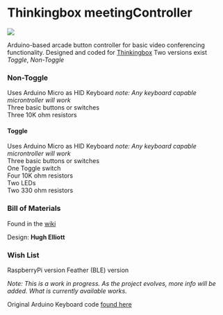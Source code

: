 # Thinkingbox meetingController

![](https://hughqelliott.com/ThinkingBox/imgs/MeetingControllerIcon.jpg)

Arduino-based arcade button controller for basic video conferencing functionality.
Designed and coded for [Thinkingbox](https://thinkingbox.com)
Two versions exist *Toggle*, *Non-Toggle*

### Non-Toggle
   Uses Arduino Micro as HID Keyboard *note: Any keyboard capable microntroller will work*  
   Three basic buttons or switches  
   Three 10K ohm resistors  

#### Toggle
   Uses Arduino Micro as HID Keyboard *note: Any keyboard capable microntroller will work*  
   Three basic buttons or switches  
   One Toggle switch  
   Four 10K ohm resistors  
   Two LEDs  
   Two 330 ohm resistors 

### Bill of Materials
Found in the [wiki](https://github.com/hughqelliott/meetingController/wiki/Bill-of-Materials)

Design: **Hugh Elliott**

### Wish List
RaspberryPi version
Feather (BLE) version

*Note: This is a work in progress. As the project evolves, more info will be added. What is currently available works.*

Original Arduino Keyboard code [found here](https://www.arduino.cc/en/Tutorial/BuiltInExamples/KeyboardMessage)
